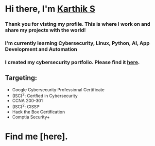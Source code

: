 # Hi there, I'm [Karthik S](https://github.com/Base-Karthik-S/)
### Thank you for visting my profile. This is where I work on and share my projects with the world!<br/>
### I'm currently learning Cybersecurity, Linux, Python, AI, App Development and Automation<br/>
### I created my cybersecurity portfolio. Please find it [here](https://github.com/Base-Karthik-S/Cybersecurity_Portfolio-Karthik-S).<br/>
## Targeting:
- Google Cybersecurity Professional Certificate
- (ISC)<sup>2</sup>: Certfied in Cybersecurity
- CCNA 200-301
- (ISC)<sup>2</sup>: CISSP
- Hack the Box Certification
- Comptia Security+

# Find me [here].
